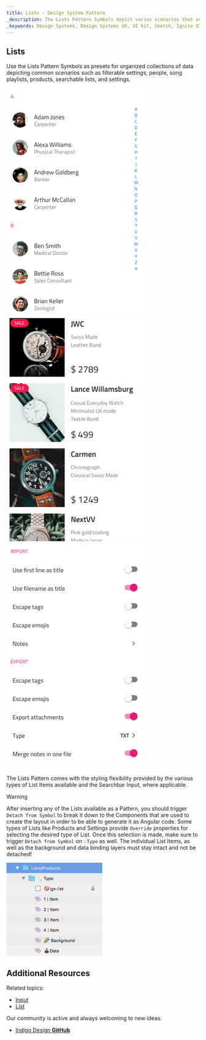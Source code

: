 ```yaml
---
title: Lists - Design System Pattern
_description: The Lists Pattern Symbols depict varios scenarios that use lists to organize some common collections of information.
_keywords: Design Systems, Design Systems UX, UI kit, Sketch, Ignite UI for Angular, Sketch to Angular, Angular, Angular Design System, Export code from Sketch, Design Kits for Angular, Sketch HTML, Sketch to HTML, Sketch UI kits
---
```


## Lists

Use the Lists Pattern Symbols as presets for organized collections of data depicting common scenarios such as filterable settings, people, song playlists, products, searchable lists, and settings.

<img src="../images/lists_people.png" srcset="../images/lists_people@2x.png 2x" />
<img src="../images/lists_products.png" srcset="../images/lists_products@2x.png 2x" />
<img src="../images/lists_settings.png" srcset="../images/lists_settings@2x.png 2x" />

The Lists Pattern comes with the styling flexibility provided by the various types of List Items available and the Searchbar Input, where applicable.

> [!WARNING]
> After inserting any of the Lists available as a Pattern, you should trigger `Detach from Symbol` to break it down to the Components that are used to create the layout in order to be able to generate it as Angular code.
> Some types of Lists like Products and Settings provide `Override` properties for selecting the desired type of List. Once this selection is made, make sure to trigger `Detach from Symbol` on `💡Type` as well.
> The individual List Items, as well as the background and data binding layers must stay intact and not be detached!

<img src="../images/lists_detach.png" />

## Additional Resources

Related topics:

- [Input](../components/input.md)
- [List](../components/list.md)
  <div class="divider--half"></div>

Our community is active and always welcoming to new ideas.

- [Indigo Design **GitHub**](https://github.com/IgniteUI/design-system-docfx)

